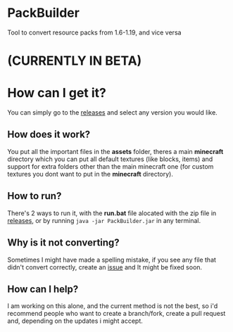 # PackBuilder

Tool to convert resource packs from 1.6-1.19, and vice versa

# (CURRENTLY IN BETA)

# How can I get it?

You can simply go to the [releases](https://github.com/BrunoGamerGH/PackBuilder/releases) and select any version you would like.

## How does it work?

You put all the important files in the **assets** folder, theres a main **minecraft** directory which you can put all default textures (like blocks, items) and support for extra folders other than the main minecraft one (for custom textures you dont want to put in the **minecraft** directory).

## How to run?

There's 2 ways to run it, with the **run.bat** file alocated with the zip file in [releases](https://github.com/BrunoGamerGH/PackBuilder/releases), or by running `java -jar PackBuilder.jar` in any terminal.

## Why is it not converting?

Sometimes I might have made a spelling mistake, if you see any file that didn't convert correctly, create an [issue](https://github.com/BrunoGamerGH/PackBuilder/issues) and It might be fixed soon.

## How can I help?

I am working on this alone, and the current method is not the best, so i'd recommend people who want to create a branch/fork, create a pull request and, depending on the updates i might accept.

